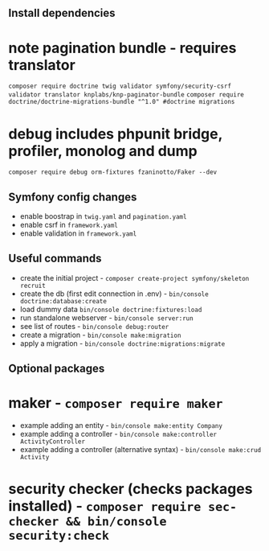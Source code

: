 
Install dependencies
------------------------

# note pagination bundle - requires translator
`composer require doctrine twig validator symfony/security-csrf validator translator knplabs/knp-paginator-bundle`
`composer require doctrine/doctrine-migrations-bundle "^1.0" #doctrine migrations`
# debug includes phpunit bridge, profiler, monolog and dump
`composer require debug orm-fixtures fzaninotto/Faker --dev`

Symfony config changes
------------------------

- enable boostrap in `twig.yaml` and `pagination.yaml`
- enable csrf in `framework.yaml`
- enable validation in `framework.yaml`

Useful commands
------------------------

- create the initial project - `composer create-project symfony/skeleton recruit` 
- create the db (first edit connection in .env) - `bin/console doctrine:database:create`
- load dummy data `bin/console doctrine:fixtures:load`
- run standalone webserver  - `bin/console server:run`
- see list of routes - `bin/console debug:router` 
- create a migration - `bin/console make:migration`
- apply a migration - `bin/console doctrine:migrations:migrate`

Optional packages
------------------------

# maker - `composer require maker`
- example adding an entity - `bin/console make:entity Company`
- example adding a controller - `bin/console make:controller ActivityController`
- example adding a controller (alternative syntax) - `bin/console make:crud Activity`

# security checker (checks packages installed) - `composer require sec-checker && bin/console security:check`
 


